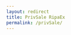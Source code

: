 ```yaml
---
layout: redirect
title: PrivSale RipaEx
permalink: /privSale/
---
```


<div class="spacial-features customFadeInUp" data-scroll="">

</div>
